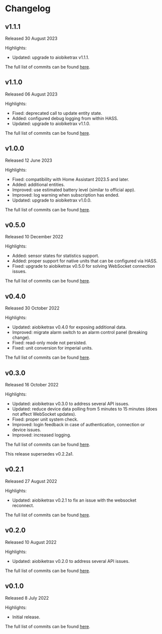 # Changelog

## v1.1.1
Released 30 August 2023

Highlights:
* Updated: upgrade to aiobiketrax v1.1.1.

The full list of commits can be found [here](https://github.com/basilfx/homeassistant-biketrax/compare/v1.1.0...v1.1.1).

## v1.1.0
Released 06 August 2023

Highlights:
* Fixed: deprecated call to update entity state.
* Added: configured debug logging from within HASS.
* Updated: upgrade to aiobiketrax v1.1.0.

The full list of commits can be found [here](https://github.com/basilfx/homeassistant-biketrax/compare/v1.0.0...v1.1.0).

## v1.0.0
Released 12 June 2023

Highlights:
* Fixed: compatibility with Home Assistant 2023.5 and later.
* Added: additional entities.
* Improved: use estimated battery level (similar to official app).
* Improved: log warning when subscription has ended.
* Updated: upgrade to aiobiketrax v1.0.0.

The full list of commits can be found [here](https://github.com/basilfx/homeassistant-biketrax/compare/v0.5.0...v1.0.0).

## v0.5.0
Released 10 December 2022

Highlights:
* Added: sensor states for statistics support.
* Added: proper support for native units that can be configured via HASS.
* Fixed: upgrade to aiobiketrax v0.5.0 for solving WebSocket connection issues.

The full list of commits can be found [here](https://github.com/basilfx/homeassistant-biketrax/compare/v0.4.0...v0.5.0).

## v0.4.0
Released 30 October 2022

Highlights:
* Updated: aiobiketrax v0.4.0 for exposing additional data.
* Improved: migrate alarm switch to an alarm control panel (breaking change).
* Fixed: read-only mode not persisted.
* Fixed: unit conversion for imperial units.

The full list of commits can be found [here](https://github.com/basilfx/homeassistant-biketrax/compare/v0.3.0...v0.4.0).

## v0.3.0
Released 16 October 2022

Highlights:
* Updated: aiobiketrax v0.3.0 to address several API issues.
* Updated: reduce device data polling from 5 minutes to 15 minutes (does not affect WebSocket updates).
* Fixed: proper unit system check.
* Improved: login feedback in case of authentication, connection or device issues.
* Improved: increased logging.

The full list of commits can be found [here](https://github.com/basilfx/homeassistant-biketrax/compare/v0.2.1...v0.3.0).

This release supersedes v0.2.2a1.

## v0.2.1
Released 27 August 2022

Highlights:
* Updated: aiobiketrax v0.2.1 to fix an issue with the websocket reconnect.

The full list of commits can be found [here](https://github.com/basilfx/homeassistant-biketrax/compare/v0.2.0...v0.2.1).

## v0.2.0
Released 10 August 2022

Highlights:
* Updated: aiobiketrax v0.2.0 to address several API issues.

The full list of commits can be found [here](https://github.com/basilfx/homeassistant-biketrax/compare/v0.1.0...v0.2.0).

## v0.1.0
Released 8 July 2022

Highlights:
* Initial release.

The full list of commits can be found [here](https://github.com/basilfx/homeassistant-biketrax/compare/31fe9562d51c170a10d4f8956a37359a1d8879b3...v0.1.0).
